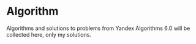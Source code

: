# Algorithm
 Algorithms and solutions to problems from Yandex Algorithms 6.0 will be collected here, only my solutions.
